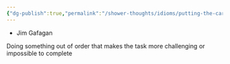 ```yaml
---
{"dg-publish":true,"permalink":"/shower-thoughts/idioms/putting-the-cart-before-the-horse/","dgPassFrontmatter":true}
---
```


- Jim Gafagan 

Doing something out of order that makes the task more challenging or impossible to complete 